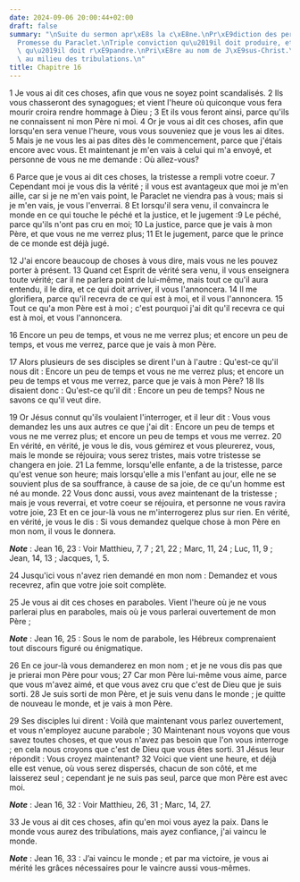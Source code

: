 ```yaml
---
date: 2024-09-06 20:00:44+02:00
draft: false
summary: "\nSuite du sermon apr\xE8s la c\xE8ne.\nPr\xE9diction des pers\xE9cutions.\n\
  Promesse du Paraclet.\nTriple conviction qu\u2019il doit produire, et lumi\xE8re\
  \ qu\u2019il doit r\xE9pandre.\nPri\xE8re au nom de J\xE9sus-Christ.\nConfiance\
  \ au milieu des tribulations.\n"
title: Chapitre 16
---
```





1 Je vous ai dit ces choses, afin que vous ne soyez point scandalisés. 2 Ils vous chasseront des synagogues; et vient l'heure où quiconque vous fera mourir croira rendre hommage à Dieu ; 3 Et ils vous feront ainsi, parce qu'ils ne connaissent ni mon Père ni moi. 4 Or je vous ai dit ces choses, afin que lorsqu'en sera venue l'heure, vous vous souveniez que je vous les ai dites. 5 Mais je ne vous les ai pas dites dès le commencement, parce que j'étais encore avec vous. Et maintenant je m'en vais à celui qui m'a envoyé, et personne de vous ne me demande : Où allez-vous?


6 Parce que je vous ai dit ces choses, la tristesse a rempli votre coeur. 7 Cependant moi je vous dis la vérité ; il vous est avantageux que moi je m'en aille, car si je ne m'en vais point, le Paraclet ne viendra pas à vous; mais si je m'en vais, je vous l'enverrai. 8 Et lorsqu'il sera venu, il convaincra le monde en ce qui touche le péché et la justice, et le jugement :9 Le péché, parce qu'ils n'ont pas cru en moi; 10 La justice, parce que je vais à mon Père, et que vous ne me verrez plus; 11 Et le jugement, parce que le prince de ce monde est déjà jugé.


12 J'ai encore beaucoup de choses à vous dire, mais vous ne les pouvez porter à présent. 13 Quand cet Esprit de vérité sera venu, il vous enseignera toute vérité; car il ne parlera point de lui-même, mais tout ce qu'il aura entendu, il le dira, et ce qui doit arriver, il vous l'annoncera. 14 Il me glorifiera, parce qu'il recevra de ce qui est à moi, et il vous l'annoncera. 15 Tout ce qu'a mon Père est à moi ; c'est pourquoi j'ai dit qu'il recevra ce qui est à moi, et vous l'annoncera.


16 Encore un peu de temps, et vous ne me verrez plus; et encore un peu de temps, et vous me verrez, parce que je vais à mon Père.


17 Alors plusieurs de ses disciples se dirent l'un à l'autre : Qu'est-ce qu'il nous dit : Encore un peu de temps et vous ne me verrez plus; et encore un peu de temps et vous me verrez, parce que je vais à mon Père? 18 Ils disaient donc : Qu'est-ce qu'il dit : Encore un peu de temps? Nous ne savons ce qu'il veut dire.


19 Or Jésus connut qu'ils voulaient l'interroger, et il leur dit : Vous vous demandez les uns aux autres ce que j'ai dit : Encore un peu de temps et vous ne me verrez plus; et encore un peu de temps et vous me verrez. 20 En vérité, en vérité, je vous le dis, vous gémirez et vous pleurerez, vous, mais le monde se réjouira; vous serez tristes, mais votre tristesse se changera en joie. 21 La femme, lorsqu'elle enfante, a de la tristesse, parce qu'est venue son heure; mais lorsqu'elle a mis l'enfant au jour, elle ne se souvient plus de sa souffrance, à cause de sa joie, de ce qu'un homme est né au monde. 22 Vous donc aussi, vous avez maintenant de la tristesse ; mais je vous reverrai, et votre coeur se réjouira, et personne ne vous ravira votre joie, 23 Et en ce jour-là vous ne m'interrogerez plus sur rien. En vérité, en vérité, je vous le dis : Si vous demandez quelque chose à mon Père en mon nom, il vous le donnera.

***Note*** :  Jean 16, 23 : Voir Matthieu, 7, 7 ; 21, 22 ; Marc, 11, 24 ; Luc, 11, 9 ; Jean, 14, 13 ; Jacques, 1, 5.

24 Jusqu'ici vous n'avez rien demandé en mon nom : Demandez et vous recevrez, afin que votre joie soit complète.


25 Je vous ai dit ces choses en paraboles. Vient l'heure où je ne vous parlerai plus en paraboles, mais où je vous parlerai ouvertement de mon Père ;

***Note*** :  Jean 16, 25 : Sous le nom de parabole, les Hébreux comprenaient tout discours figuré ou énigmatique.

26 En ce jour-là vous demanderez en mon nom ; et je ne vous dis pas que je prierai mon Père pour vous; 27 Car mon Père lui-même vous aime, parce que vous m'avez aimé, et que vous avez cru que c'est de Dieu que je suis sorti. 28 Je suis sorti de mon Père, et je suis venu dans le monde ; je quitte de nouveau le monde, et je vais à mon Père.


29 Ses disciples lui dirent : Voilà que maintenant vous parlez ouvertement, et vous n'employez aucune parabole ; 30 Maintenant nous voyons que vous savez toutes choses, et que vous n'avez pas besoin que l'on vous interroge ; en cela nous croyons que c'est de Dieu que vous êtes sorti. 31 Jésus leur répondit : Vous croyez maintenant? 32 Voici que vient une heure, et déjà elle est venue, où vous serez dispersés, chacun de son côté, et me laisserez seul ; cependant je ne suis pas seul, parce que mon Père est avec moi.

***Note*** :  Jean 16, 32 : Voir Matthieu, 26, 31 ; Marc, 14, 27.

33 Je vous ai dit ces choses, afin qu'en moi vous ayez la paix. Dans le monde vous aurez des tribulations, mais ayez confiance, j'ai vaincu le monde.

***Note*** :  Jean 16, 33 : J’ai vaincu le monde ; et par ma victoire, je vous ai mérité les grâces nécessaires pour le vaincre aussi vous-mêmes.


